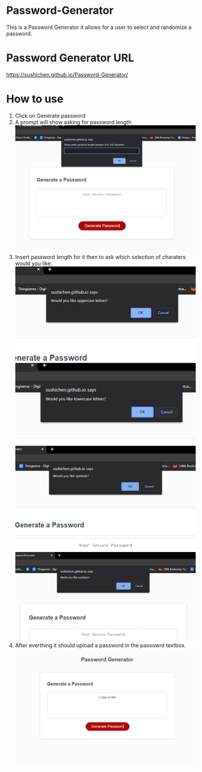 # Password-Generator
This is a Password Generator it allows for a user to select and randomize a password.

# Password Generator URL
https://sushichen.github.io/Password-Generator/

# How to use
1) Click on Generate password 
2) A prompt will show asking for password length
![](images/length.png)
3) Insert password length for it then to ask which selection of charaters would you like.
![](images/up.png)
![](images/low.png)
![](images/sym.png)
![](images/num.png)
4) After everthing it should upload a password in the passowrd textbox.
![](images/pass.png)
